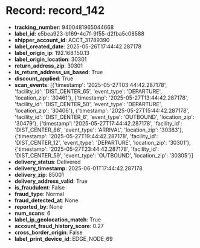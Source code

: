 # Record: record_142

- **tracking_number**: 9400481965044668
- **label_id**: e5bea923-b169-4c7f-9f55-d2fba5c08588
- **shipper_account_id**: ACCT_31789390
- **label_created_date**: 2025-05-26T17:44:42.287178
- **label_origin_ip**: 192.168.150.13
- **label_origin_location**: 30301
- **return_address_zip**: 30301
- **is_return_address_us_based**: True
- **discount_applied**: True
- **scan_events**: [{'timestamp': '2025-05-27T03:44:42.287178', 'facility_id': 'DIST_CENTER_65', 'event_type': 'DEPARTURE', 'location_zip': '30461'}, {'timestamp': '2025-05-27T13:44:42.287178', 'facility_id': 'DIST_CENTER_50', 'event_type': 'DEPARTURE', 'location_zip': '30406'}, {'timestamp': '2025-05-27T15:44:42.287178', 'facility_id': 'DIST_CENTER_6', 'event_type': 'OUTBOUND', 'location_zip': '30479'}, {'timestamp': '2025-05-27T17:44:42.287178', 'facility_id': 'DIST_CENTER_86', 'event_type': 'ARRIVAL', 'location_zip': '30383'}, {'timestamp': '2025-05-27T19:44:42.287178', 'facility_id': 'DIST_CENTER_12', 'event_type': 'DEPARTURE', 'location_zip': '30301'}, {'timestamp': '2025-05-27T23:44:42.287178', 'facility_id': 'DIST_CENTER_59', 'event_type': 'OUTBOUND', 'location_zip': '30305'}]
- **delivery_status**: Delivered
- **delivery_timestamp**: 2025-06-01T17:44:42.287178
- **delivery_zip**: 85001
- **delivery_address_valid**: True
- **is_fraudulent**: False
- **fraud_type**: Normal
- **fraud_detected_at**: None
- **reported_by**: None
- **num_scans**: 6
- **label_ip_geolocation_match**: True
- **account_fraud_history_score**: 0.27
- **cross_border_origin**: False
- **label_print_device_id**: EDGE_NODE_69